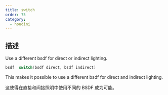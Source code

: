 ```yaml
---
title: switch
order: 75
category:
  - houdini
---
```

    
## 描述

Use a different bsdf for direct or indirect lighting.

```c
bsdf  switch(bsdf direct, bsdf indirect)
```

This makes it possible to use a different bsdf for direct and indirect
lighting.

这使得在直接和间接照明中使用不同的 BSDF 成为可能。
